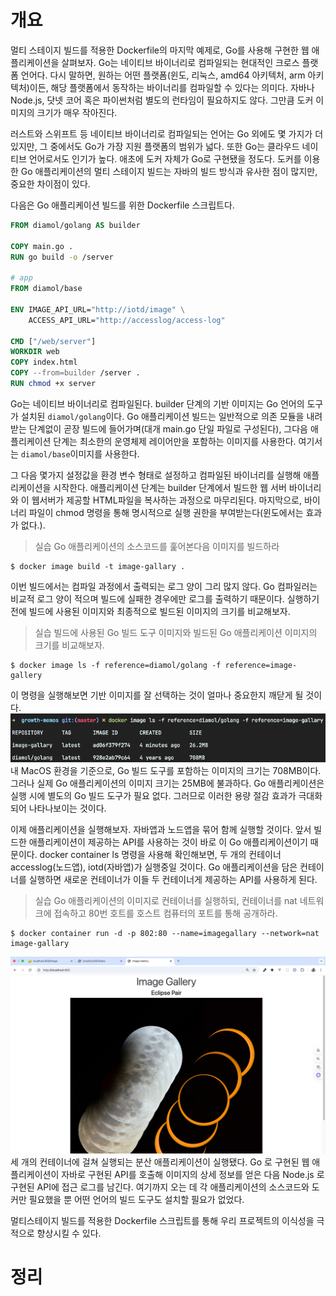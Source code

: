 <!-- Date: 2025-01-04 -->
<!-- Update Date: 2025-01-04 -->
<!-- File ID: 203f6080-1718-44d2-bb53-0d34711a79ae -->
<!-- Author: Seoyeon Jang -->

# 개요

멀티 스테이지 빌드를 적용한 Dockerfile의 마지막 예제로, Go를 사용해 구현한 웹 애플리케이션을 살펴보자.
Go는 네이티브 바이너리로 컴파일되는 현대적인 크로스 플랫폼 언어다.
다시 말하면, 원하는 어떤 플랫폼(윈도, 리눅스, amd64 아키텍처, arm 아키텍처)이든, 해당 플랫폼에서 동작하는 바이너리를 컴파일할 수 있다는 의미다.
자바나 Node.js, 닷넷 코어 혹은 파이썬처럼 별도의 런타임이 필요하지도 않다. 그만큼 도커 이미지의 크기가 매우 작아진다.

러스트와 스위프트 등 네이티브 바이너리로 컴파일되는 언어는 Go 외에도 몇 가지가 더 있지만, 그 중에서도 Go가 가장 지원 플랫폼의 범위가 넓다.
또한 Go는 클라우드 네이티브 언어로서도 인기가 높다. 애초에 도커 자체가 Go로 구현됐을 정도다.
도커를 이용한 Go 애플리케이션의 멀티 스테이지 빌드는 자바의 빌드 방식과 유사한 점이 많지만, 중요한 차이점이 있다.

다음은 Go 애플리케이션 빌드를 위한 Dockerfile 스크립트다.

```dockerfile
FROM diamol/golang AS builder

COPY main.go .
RUN go build -o /server

# app
FROM diamol/base

ENV IMAGE_API_URL="http://iotd/image" \
    ACCESS_API_URL="http://accesslog/access-log"

CMD ["/web/server"]
WORKDIR web
COPY index.html
COPY --from=builder /server .
RUN chmod +x server
```

Go는 네이티브 바이너리로 컴파일된다. builder 단계의 기반 이미지는 Go 언어의 도구가 설치된 `diamol/golang`이다.
Go 애플리케이션 빌드는 일반적으로 의존 모듈을 내려받는 단계없이 곧장 빌드에 들어가며(대개 main.go 단일 파일로 구성된다), 그다음 애플리케이션 단계는
최소한의 운영체제 레이어만을 포함하는 이미지를 사용한다. 여기서는 `diamol/base`이미지를 사용한다.

그 다음 몇가지 설정값을 환경 변수 형태로 설정하고 컴파일된 바이너리를 실행해 애플리케이션을 시작한다.
애플리케이션 단계는 builder 단계에서 빌드한 웹 서버 바이너리와 이 웹서버가 제공할 HTML파일을 복사하는 과정으로 마무리된다.
마지막으로, 바이너리 파일이 chmod 명령을 통해 명시적으로 실행 권한을 부여받는다(윈도에서는 효과가 없다.).

> 실습
> Go 애플리케이션의 소스코드를 훑어본다음 이미지를 빌드하라

```shell
$ docker image build -t image-gallary .
```

이번 빌드에서는 컴파일 과정에서 출력되는 로그 양이 그리 많지 않다. Go 컴파일러는 비교적 로그 양이 적으며 빌드에 실패한 경우에만 로그를 출력하기 때문이다.
실행하기 전에 빌드에 사용된 이미지와 최종적으로 빌드된 이미지의 크기를 비교해보자.

> 실습
> 빌드에 사용된 Go 빌드 도구 이미지와 빌드된 Go 애플리케이션 이미지의 크기를 비교해보자.

```shell
$ docker image ls -f reference=diamol/golang -f reference=image-gallery
```

이 명령을 실행해보면 기반 이미지를 잘 선택하는 것이 얼마나 중요한지 깨닫게 될 것이다.
![](.애플리케이션_빌드_실전_예제_Go소스코드_images/b3529e32.png)
내 MacOS 환경을 기준으로, Go 빌드 도구를 포함하는 이미지의 크기는 708MB이다. 그러나 실제 Go 애플리케이션의 이미지 크기는 25MB에 불과하다.
Go 애플리케이션은 실행 시에 별도의 Go 빌드 도구가 필요 없다.
그러므로 이러한 용량 절감 효과가 극대화되어 나타나보이는 것이다.

이제 애플리케이션을 실행해보자. 자바앱과 노드앱을 묶어 함께 실행할 것이다.
앞서 빌드한 애플리케이션이 제공하는 API를 사용하는 것이 바로 이 Go 애플리케이션이기 때문이다.
docker container ls 명령을 사용해 확인해보면, 두 개의 컨테이너 accesslog(노드앱), iotd(자바앱)가 실행중일 것이다.
Go 애플리케이션을 담은 컨테이너를 실행하면 새로운 컨테이너가 이들 두 컨테이너게 제공하는 API를 사용하게 된다.

> 실습
> Go 애플리케이션의 이미지로 컨테이너를 실행하되, 컨테이너를 nat 네트워크에 접속하고 80번 호트를 호스트 컴퓨터의 포트를 통해 공개하라.

```shell
$ docker container run -d -p 802:80 --name=imagegallary --network=nat image-gallary
```

![](.애플리케이션_빌드_실전_예제_Go소스코드_images/7dbe154c.png)
세 개의 컨테이너에 걸쳐 실행되는 분산 애플리케이션이 실행됐다. Go 로 구현된 웹 애플리케이션이 자바로 구현된 API를 호출해 이미지의 상세 정보를 얻은 다음
Node.js 로 구현된 API에 접근 로그를 남긴다. 여기까지 오는 데 각 애플리케이션의 소스코드와 도커만 필요했을 뿐 어떤 언어의 빌드 도구도 설치할 필요가 없었다.

멀티스테이지 빌드를 적용한 Dockerfile 스크립트를 통해 우리 프로젝트의 이식성을 극적으로 향상시킬 수 있다.

# 정리


